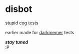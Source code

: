 # disbot
stupid cog tests <br />

earlier made for [darkmemer](https://github.com/rajkhare05/darkmemer) tests <br />

**_stay tuned_** <br />
:P
